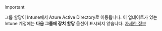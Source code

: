 >[!Important]
>그룹 할당이 Intune에서 Azure Active Directory로 이동됩니다. 이 업데이트가 있는 Intune 계정에는 **다음 그룹에 장치 할당** 옵션이 표시되지 않습니다. [자세한 정보](/intune-classic/deploy-use/ios-device-enrollment-program-in-microsoft-intune#changes-to-intune-group-assignments)
